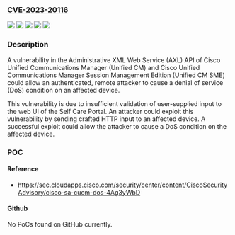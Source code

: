### [CVE-2023-20116](https://cve.mitre.org/cgi-bin/cvename.cgi?name=CVE-2023-20116)
![](https://img.shields.io/static/v1?label=Product&message=Cisco%20Unified%20Communications%20Manager%20%2F%20Cisco%20Unity%20Connection&color=blue)
![](https://img.shields.io/static/v1?label=Product&message=Cisco%20Unified%20Communications%20Manager&color=blue)
![](https://img.shields.io/static/v1?label=Version&message=%3D%2010.5(2)SU10%20&color=brighgreen)
![](https://img.shields.io/static/v1?label=Version&message=%3D%2012.0(1)SU1%20&color=brighgreen)
![](https://img.shields.io/static/v1?label=Vulnerability&message=n%2Fa&color=brighgreen)

### Description

A vulnerability in the Administrative XML Web Service (AXL) API of Cisco Unified Communications Manager (Unified CM) and Cisco Unified Communications Manager Session Management Edition (Unified CM SME) could allow an authenticated, remote attacker to cause a denial of service (DoS) condition on an affected device. This vulnerability is due to insufficient validation of user-supplied input to the web UI of the Self Care Portal. An attacker could exploit this vulnerability by sending crafted HTTP input to an affected device. A successful exploit could allow the attacker to cause a DoS condition on the affected device.

### POC

#### Reference
- https://sec.cloudapps.cisco.com/security/center/content/CiscoSecurityAdvisory/cisco-sa-cucm-dos-4Ag3yWbD

#### Github
No PoCs found on GitHub currently.

